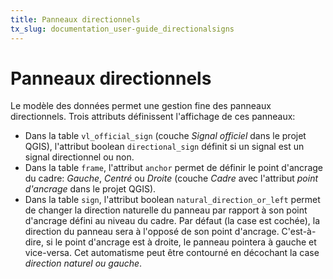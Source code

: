 ```yaml
---
title: Panneaux directionnels
tx_slug: documentation_user-guide_directionalsigns
---
```


# Panneaux directionnels

Le modèle des données permet une gestion fine des panneaux directionnels. Trois attributs définissent l'affichage de ces panneaux:

* Dans la table `vl_official_sign` (couche *Signal officiel* dans le projet QGIS), l'attribut boolean `directional_sign` définit si un signal est un signal directionnel ou non.
* Dans la table `frame`, l'attribut `anchor` permet de définir le point d'ancrage du cadre: *Gauche*, *Centré* ou *Droite* (couche *Cadre* avec l'attribut *point d'ancrage* dans le projet QGIS).
* Dans la table `sign`, l'attribut boolean `natural_direction_or_left` permet de changer la direction naturelle du panneau par rapport à son point d'ancrage défini au niveau du cadre. Par défaut (la case est cochée), la direction du panneau sera à l'opposé de son point d'ancrage. C'est-à-dire, si le point d'ancrage est à droite, le panneau pointera à gauche et vice-versa. Cet automatisme peut être contourné en décochant la case *direction naturel ou gauche*.
